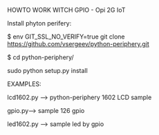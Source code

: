 HOWTO WORK WITCH GPIO - Opi 2G IoT



Install phyton perifery:

$ env GIT_SSL_NO_VERIFY=true git clone https://github.com/vsergeev/python-periphery.git

$ cd python-periphery/

sudo python setup.py install



EXAMPLES:

lcd1602.py --> python-periphery 1602 LCD sample

gpio.py--> sample 126 gpio

led1602.py --> sample led by gpio
